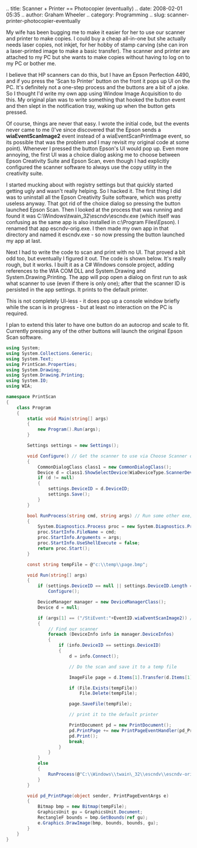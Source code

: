 .. title: Scanner + Printer == Photocopier (eventually)
.. date: 2008-02-01 05:35
.. author: Graham Wheeler
.. category: Programming
.. slug: scanner-printer-photocopier-eventually

My wife has been bugging me to make it easier for her to use our scanner
and printer to make copies. I could buy a cheap all-in-one but she
actually needs laser copies, not inkjet, for her hobby of stamp carving
(she can iron a laser-printed image to make a basic transfer). The
scanner and printer are attached to my PC but she wants to make copies
without having to log on to my PC or bother me.

I believe that HP scanners can do this, but I have an Epson Perfection
4490, and if you press the 'Scan to Printer' button on the front it pops
up UI on the PC. It's definitely not a one-step process and the buttons
are a bit of a joke. So I thought I'd write my own app using Window
Image Acquisition to do this. My original plan was to write something
that hooked the button event and then slept in the notification tray,
waking up when the button gets pressed.

Of course, things are never that easy. I wrote the initial code, but the
events never came to me (I've since discovered that the Epson sends a
**wiaEventScanImage2** event instead of a wiaEventScanPrintImage event,
so its possible that was the problem and I may revisit my original code
at some point). Whenever I pressed the button Epson's UI would pop up.
Even more annoying, the first UI was a choice dialog asking me to choose
between Epson Creativity Suite and Epson Scan, even though I had
explicitly configured the scanner software to always use the copy
utility in the creativity suite.

I started mucking about with registry settings but that quickly started
getting ugly and wasn't really helping. So I hacked it. The first thing
I did was to uninstall all the Epson Creativity Suite software, which
was pretty useless anyway. That got rid of the choice dialog so pressing
the button launched Epson Scan. Then I looked at the process that was
running and found it was C:\\Windows\\twain\_32\\escndv\\escndv.exe
(which itself was confusing as the same app is also installed in
c:\\Program Files\\Epson). I renamed that app escndv-orig.exe. I then
made my own app in that directory and named it escndv.exe - so now
pressing the button launched my app at last.

Next I had to write the code to scan and print with no UI. That proved a
bit odd too, but eventually I figured it out. The code is shown below.
It's really rough, but it works. I built it as a C\# Windows console
project, adding references to the WIA COM DLL and System.Drawing and
System.Drawing.Printing. The app will pop open a dialog on first run to
ask what scanner to use (even if there is only one); after that the
scanner ID is persisted in the app settings. It prints to the default
printer.

This is not completely UI-less - it does pop up a console window briefly
while the scan is in progress - but at least no interaction on the PC is
required.

I plan to extend this later to have one button do an autocrop and scale
to fit. Currently pressing any of the other buttons will launch the
original Epson Scan software.

```c#
using System;
using System.Collections.Generic;
using System.Text;
using PrintScan.Properties;
using System.Drawing;
using System.Drawing.Printing;
using System.IO;
using WIA;

namespace PrintScan
{
    class Program
    {
        static void Main(string[] args)
        {
            new Program().Run(args);
        }

        Settings settings = new Settings();

        void Configure() // Get the scanner to use via Choose Scanner dialog
        {
            CommonDialogClass class1 = new CommonDialogClass();
            Device d = class1.ShowSelectDevice(WiaDeviceType.ScannerDeviceType, true, false);
            if (d != null)
            {
                settings.DeviceID = d.DeviceID;
                settings.Save();
            }
        }

        bool RunProcess(string cmd, string args) // Run some other exe; used to fall back to Epson Scan
        {
            System.Diagnostics.Process proc = new System.Diagnostics.Process();
            proc.StartInfo.FileName = cmd;
            proc.StartInfo.Arguments = args;
            proc.StartInfo.UseShellExecute = false;
            return proc.Start();
        }

        const string tempFile = @"c:\\temp\\page.bmp";

        void Run(string[] args)
        {
            if (settings.DeviceID == null || settings.DeviceID.Length == 0)
                Configure();

            DeviceManager manager = new DeviceManagerClass();
            Device d = null;

            if (args[1] == ("/StiEvent:"+EventID.wiaEventScanImage2)) // I'm surprised it's not EventID.wiaEventScanPrintImage
            {
                // Find our scanner
                foreach (DeviceInfo info in manager.DeviceInfos)
                {
                    if (info.DeviceID == settings.DeviceID)
                    {
                        d = info.Connect();

                        // Do the scan and save it to a temp file

                        ImageFile page = d.Items[1].Transfer(d.Items[1].Formats[1]) as ImageFile;

                        if (File.Exists(tempFile))
                            File.Delete(tempFile);

                        page.SaveFile(tempFile);

                        // print it to the default printer

                        PrintDocument pd = new PrintDocument();
                        pd.PrintPage += new PrintPageEventHandler(pd_PrintPage);
                        pd.Print();
                        break;
                    }
                }
            }
            else
            {
                RunProcess(@"C:\\Windows\\twain\_32\\escndv\\escndv-orig.exe", args[0]+" "+args[1]);
            }
        }

        void pd_PrintPage(object sender, PrintPageEventArgs e)
        {
            Bitmap bmp = new Bitmap(tempFile);
            GraphicsUnit gu = GraphicsUnit.Document;
            RectangleF bounds = bmp.GetBounds(ref gu);
            e.Graphics.DrawImage(bmp, bounds, bounds, gu);
        }
    }
}
```
